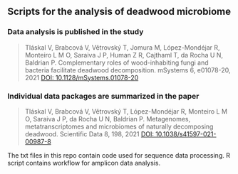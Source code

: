 ## Scripts for the analysis of deadwood microbiome
### Data analysis is published in the study
> Tláskal V, Brabcová V, Větrovský T, Jomura M, López-Mondéjar R, Monteiro L M O, Saraiva J P, Human Z R, Cajthaml T, da Rocha U N, Baldrian P. 
> Complementary roles of wood-inhabiting fungi and bacteria facilitate deadwood decomposition. mSystems 6, e01078-20, 2021
> [DOI: 10.1128/mSystems.01078-20](https://doi.org/10.1128/mSystems.01078-20)

### Individual data packages are summarized in the paper
> Tláskal V, Brabcová V, Větrovský T, López-Mondéjar R, Monteiro L M O, Saraiva J P, da Rocha U N, Baldrian P. 
> Metagenomes, metatranscriptomes and microbiomes of naturally decomposing deadwood. Scientific Data 8, 198, 2021
> [DOI: 10.1038/s41597-021-00987-8](https://doi.org/10.1038/s41597-021-00987-8)

The txt files in this repo contain code used for sequence data processing. R script contains workflow for amplicon data analysis.
